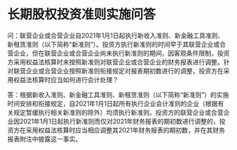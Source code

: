 # 长期股权投资准则实施问答

问：联营企业或合营企业自2021年1月1日起执行新收入准则、新金融工具准则、新租赁准则（以下简称“新准则”）。投资方执行新准则的时间早于其联营企业或合营企业，但在联营企业或合营企业尚未执行新准则的期间，因客观条件限制，投资方采用权益法核算时未按照新准则对联营企业或合营企业的财务报表进行调整。针对联营企业或合营企业按照新准则衔接规定对报表期初数进行的调整，投资方在采用权益法核算时应当如何进行会计处理？

 答：根据新收入准则、新金融工具准则、新租赁准则（以下简称“新准则”）的实施时间安排和衔接规定，自2021年1月1日起所有执行企业会计准则的企业（根据有关规定暂缓执行相关新准则的除外）均须执行新准则。投资方的联营企业或合营企业因2021年1月1日起执行新准则而仅对2021年财务报表的期初数进行调整的，投资方在采用权益法核算时应当相应调整其2021年财务报表的期初数，并在其财务报表附注中披露这一事实。